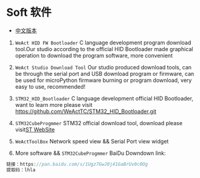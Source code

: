 # Soft 软件

* [中文版本](./README-zh.md)

1. `WeAct HID FW Bootloader` C language development program download tool.Our studio according to the official HID Bootloader made graphical operation to download the program software, more convenient

2. `WeAct Studio Download Tool` Our studio produced download tools, can be through the serial port and USB download program or firmware, can be used for microPython firmware burning or program download, very easy to use, recommended!

3. `STM32_HID_Bootloader` C language development official HID Bootloader, want to learn more please visit
 <https://github.com/WeActTC/STM32_HID_Bootloader.git>

4. `STM32CubeProgmmer` STM32 official download tool, download please visit[ST WebSite](https://www.st.com/content/st_com/en/products/development-tools/software-development-tools/stm32-software-development-tools/stm32-programmers/stm32cubeprog.html)

5. `WeActToolBox` Network speed view && Serial Port view widget

6. More software  && `STM32CubeProgmmer` BaiDu Downdown link:

``` c
链接：https://pan.baidu.com/s/1Ugz7GwJ0j41GaBrUv0c0Og
提取码：lhla
```
